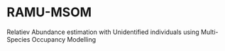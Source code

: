 # RAMU-MSOM
Relatiev Abundance estimation with Unidentified individuals using Multi-Species Occupancy Modelling
